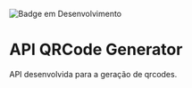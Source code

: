 ![Badge em Desenvolvimento](http://img.shields.io/static/v1?label=STATUS&message=EM%20DESENVOLVIMENTO&color=GREEN&style=for-the-badge)
<h1>API QRCode Generator</h1>
API desenvolvida para a geração de qrcodes.
